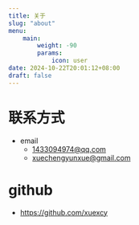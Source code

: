 ```yaml
---
title: 关于
slug: "about"
menu:
    main:
        weight: -90
        params:
            icon: user
date: 2024-10-22T20:01:12+08:00
draft: false
---
```


# 联系方式
- email
  - 1433094974@qq.com
  - xuechengyunxue@gmail.com

# github
- https://github.com/xuexcy

